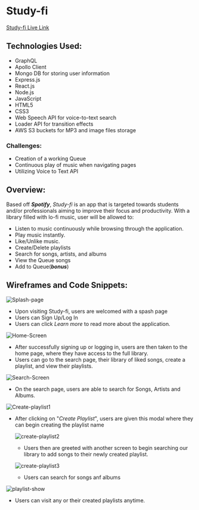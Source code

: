 # Study-fi
[Study-fi Live Link](https://study-fi.herokuapp.com/)
## Technologies Used: ##
- GraphQL
- Apollo Client
- Mongo DB for storing user information
- Express.js
- React.js
- Node.js
- JavaScript
- HTML5
- CSS3
- Web Speech API for voice-to-text search
- Loader API for transition effects
- AWS S3 buckets for MP3 and image files storage


### Challenges: ###
- Creation of a working Queue
- Continuous play of music when navigating pages
- Utilizing Voice to Text API 


## Overview:
Based off ***Spotify***, *Study-fi* is an app that is targeted towards students and/or professionals aiming to improve their focus and productivity. With a library filled with lo-fi music, user will be allowed to:

- Listen to music continuously while browsing through the application.
- Play music instantly.
- Like/Unlike music.
- Create/Delete playlists
- Search for songs, artists, and albums
- View the Queue songs
- Add to Queue(***bonus***)


## Wireframes and Code Snippets:
![Splash-page](https://github.com/aparcanapavel/Study-fi/blob/master/readmeImgs/splash.png?raw=true)
- Upon visiting Study-fi, users are welcomed with a spash page
- Users can Sign Up/Log In
- Users can click *Learn more* to read more about the application.

![Home-Screen](https://github.com/aparcanapavel/Study-fi/blob/master/readmeImgs/home_screen.png?raw=true)

- After successfully signing up or logging in, users are then taken to the home page, where they have access to the full library.
- Users can go to the search page, their library of liked songs, create a playlist, and view their playlists.

![Search-Screen](https://github.com/aparcanapavel/Study-fi/blob/master/readmeImgs/search_screen.png?raw=true)
- On the search page, users are able to search for Songs, Artists and Albums.

![Create-playlist1](https://github.com/aparcanapavel/Study-fi/blob/master/readmeImgs/create_playlist_modal.png?raw=true)
- After clicking on "*Create Playlist*", users are given this modal where they can begin creating the playlist name

  ![create-playlist2](https://github.com/aparcanapavel/Study-fi/blob/master/readmeImgs/create_playlist_modal_2.png?raw=true)

  - Users then are greeted with another screen to begin searching our library to add songs to their newly created playlist.

  ![create-playlist3](https://github.com/aparcanapavel/Study-fi/blob/master/readmeImgs/create_playlist_modal_3.png?raw=true)
  - Users can search for songs anf albums

![playlist-show](https://github.com/aparcanapavel/Study-fi/blob/master/readmeImgs/playlist_show.png?raw=true)
- Users can visit any or their created playlists anytime.